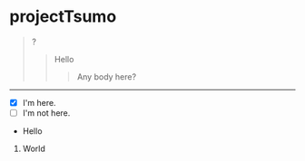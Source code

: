 # projectTsumo
>?
>>Hello
>>>
>>> Any body here?
>>>
---
- [x] I'm here.
- [ ] I'm not here.
- Hello
1. World
